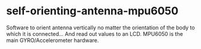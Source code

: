 # self-orienting-antenna-mpu6050
Software to orient antenna vertically no matter the orientation of the body to which it is connected... And read out values to an LCD. MPU6050 is the main GYRO/Accelerometer hardware.
